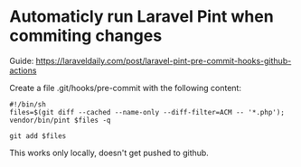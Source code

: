 # Automaticly run Laravel Pint when commiting changes

Guide: https://laraveldaily.com/post/laravel-pint-pre-commit-hooks-github-actions

Create a file .git/hooks/pre-commit with the following content:

```
#!/bin/sh
files=$(git diff --cached --name-only --diff-filter=ACM -- '*.php');
vendor/bin/pint $files -q
 
git add $files
```

This works only locally, doesn't get pushed to github.
